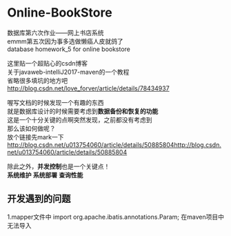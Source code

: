 # Online-BookStore

数据库第六次作业——网上书店系统<br/>
emmm第五次因为事多选做懒癌人皮就鸽了<br/>
database homework_5 for online bookstore<br/>

这里贴一个超贴心的csdn博客<br/>
关于javaweb-intelliJ2017-maven的一个教程<br/>
省略很多填坑的地方吧<br/>
http://blog.csdn.net/love_forver/article/details/78434937<br/>

喔写文档的时候发现一个有趣的东西<br/>
就是数据库设计的时候需要考虑到**数据备份和恢复的功能**<br/>
这是一个十分关键的点啊突然发现，之前都没有考虑到<br/>
那么该如何做呢？<br/>
放个链接先mark一下<br/>
http://blog.csdn.net/u013754060/article/details/50885804http://blog.csdn.net/u013754060/article/details/50885804<br/>

除此之外，**并发控制**也是一个关键点！<br/>
**系统维护**
**系统部署**
**查询性能**

## 开发遇到的问题

1.mapper文件中 import org.apache.ibatis.annotations.Param; 在maven项目中无法导入<br/>
